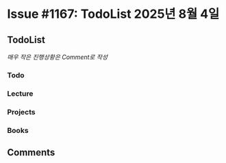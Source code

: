 # Issue #1167: TodoList 2025년 8월 4일

## TodoList

*매우 작은 진행상황은 Comment로 작성*

### Todo  

### Lecture

### Projects

### Books


## Comments

